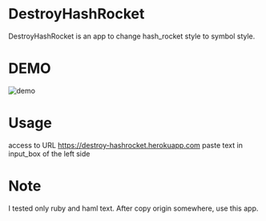 # DestroyHashRocket
 
DestroyHashRocket is an app to change hash_rocket style to symbol style. 
 
# DEMO
 
![demo](https://raw.github.com/wiki/dai954/destroy-hashrocket/images/destroy_hashrocket_demo.gif)

 
# Usage

access to URL <https://destroy-hashrocket.herokuapp.com>
paste text in input_box of the left side
 
# Note
 
 I tested only ruby and haml text.
 After copy origin somewhere, use this app.